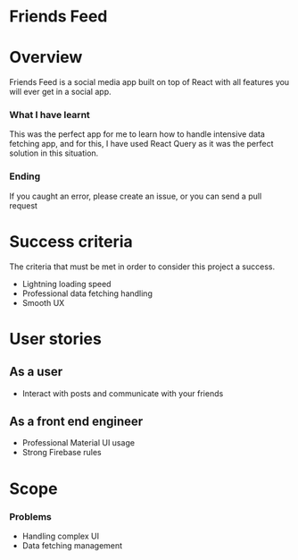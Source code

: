 # Friends Feed

# Overview

Friends Feed is a social media app built on top of React with all features you will ever get in a social app.

### What I have learnt

This was the perfect app for me to learn how to handle intensive data fetching app, and for this, I have used React Query as it was the perfect solution in this situation.

### Ending

If you caught an error, please create an issue, or you can send a pull request

# Success criteria

The criteria that must be met in order to consider this project a success. 

- Lightning loading speed
- Professional data fetching handling
- Smooth UX

# User stories

## As a user

- Interact with posts and communicate with your friends

## As a front end engineer

- Professional Material UI usage
- Strong Firebase rules

# Scope

### Problems

- Handling complex UI
- Data fetching management
